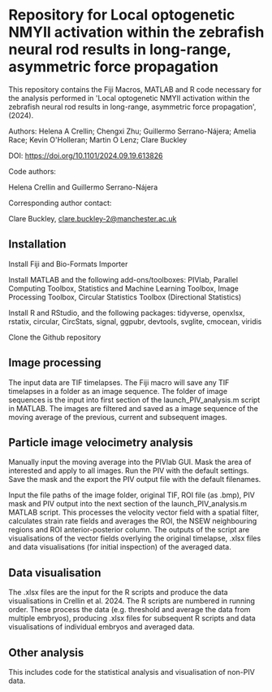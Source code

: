 # Repository for Local optogenetic NMYII activation within the zebrafish neural rod results in long-range, asymmetric force propagation

This repository contains the Fiji Macros, MATLAB and R code necessary for the analysis performed in 'Local optogenetic NMYII activation within the zebrafish neural rod results in long-range, asymmetric force propagation', (2024).

Authors: Helena A Crellin; Chengxi Zhu; Guillermo Serrano-Nájera; Amelia Race; Kevin O'Holleran; Martin O Lenz; Clare Buckley

DOI: https://doi.org/10.1101/2024.09.19.613826

Code authors: 

Helena Crellin and Guillermo Serrano-Nájera 

Corresponding author contact: 

Clare Buckley, clare.buckley-2@manchester.ac.uk

## Installation

Install Fiji and Bio-Formats Importer

Install MATLAB and the following add-ons/toolboxes: PIVlab, Parallel Computing Toolbox, Statistics and Machine Learning Toolbox, Image Processing Toolbox, Circular Statistics Toolbox (Directional Statistics)

Install R and RStudio, and the following packages: tidyverse, openxlsx, rstatix, circular, CircStats, signal, ggpubr, devtools, svglite, cmocean, viridis

Clone the Github repository

## Image processing

The input data are TIF timelapses. The Fiji macro will save any TIF timelapses in a folder as an image sequence. The folder of image sequences is the input into first section of the launch_PIV_analysis.m script in MATLAB. The images are filtered and saved as a image sequence of the moving average of the previous, current and subsequent images.

## Particle image velocimetry analysis

Manually input the moving average into the PIVlab GUI. Mask the area of interested and apply to all images. Run the PIV with the default settings. Save the mask and the export the PIV output file with the default filenames.

Input the file paths of the image folder, original TIF, ROI file (as .bmp), PIV mask and PIV output into the next section of the launch_PIV_analysis.m MATLAB script. This processes the velocity vector field with a spatial filter, calculates strain rate fields and averages the ROI, the NSEW neighbouring regions and ROI anterior-posterior column. The outputs of the script are visualisations of the vector fields overlying the original timelapse, .xlsx files and data visualisations (for initial inspection) of the averaged data. 

## Data visualisation

The .xlsx files are the input for the R scripts and produce the data visualisations in Crellin et al. 2024. The R scripts are numbered in running order. These process the data (e.g. threshold and average the data from multiple embryos), producing .xlsx files for subsequent R scripts and data visualisations of individual embryos and averaged data.

## Other analysis

This includes code for the statistical analysis and visualisation of non-PIV data.

